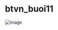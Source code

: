 # btvn_buoi11
![image](https://github.com/user-attachments/assets/af9d6108-77d6-411c-abf0-622c286c584a)
